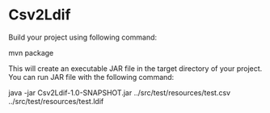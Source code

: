 # Csv2Ldif

Build your project using  following command:

mvn package

This will create an executable JAR file in the target directory of your project. You can run JAR file with the following command:

java -jar Csv2Ldif-1.0-SNAPSHOT.jar ../src/test/resources/test.csv ../src/test/resources/test.ldif

